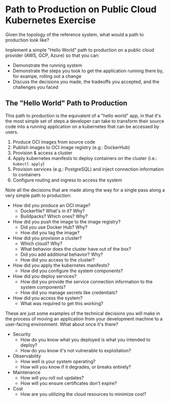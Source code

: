 #   Path to Production on Public Cloud Kubernetes Exercise

Given the topology of the reference system, what would a path to production look like?

Implement a simple "Hello World" path to production on a public cloud provider (AWS, GCP, Azure) so that you can:

-   Demonstrate the running system
-   Demonstrate the steps you took to get the application running there by, for exampe, rolling out a change
-   Discuss the decisions you made, the tradeoffs you accepted, and the challenges you faced

##  The "Hello World" Path to Production

This path to production is the equivalent of a "hello world" app, in that it's the most simple set of steps a developer can take to transform their source code into a running application on a kubernetes that can be accessed by users.

1.  Produce OCI images from source code
1.  Publish images to OCI image registry (e.g.: DockerHub)
1.  Provision & access a cluster
1.  Apply kubernetes manifests to deploy containers on the cluster (i.e.: `kubectl apply`)
1.  Provision services (e.g.: PostgreSQL) and inject connection information to containers
1.  Configure routing and ingress to access the system

Note all the decisions that are made along the way for a single pass along a very simple path to production:

-   How did you produce an OCI image?
    -   Dockerfile? What's in it? Why?
    -   Buildpacks? Which ones? Why?
-   How did you push the image to the image registry?
    -   Did you use Docker Hub? Why?
    -   How did you tag the image?
-   How did you provision a cluster?
    -   Which cloud? Why?
    -   What behavior does the cluster have out of the box?
    -   Did you add additional behavior? Why?
    -   How did you access to the cluster?
-   How did you apply the kubernetes manifests?
    -   How did you configure the system components?
-   How did you deploy services?
    -   How did you provide the service connection information to the system components?
    -   How did you manage secrets like credentials?
-   How did you access the system?
    -   What was required to get this working?

These are just some examples of the technical decisions you will make in the process of moving an application from your development machine to a user-facing environment. What about once it's there?

-   Security
    -   How do you know what you deployed is what you intended to deploy?
    -   How do you know it's not vulnerable to exploitation?
-   Observability
    -   How well is your system operating?
    -   How will you know if it degrades, or breaks entirely?
-   Maintenance
    -   How will you roll out updates?
    -   How will you ensure certificates don't expire?
-   Cost
    -   How are you utilizing the cloud resources to minimize cost?
